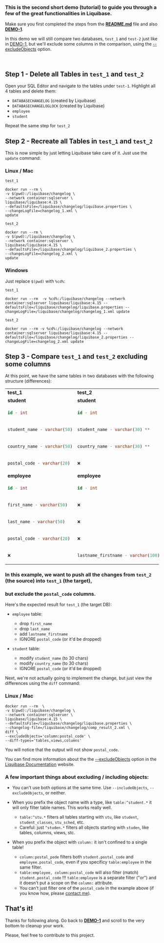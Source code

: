 ### This is the second short demo (tutorial) to guide you through a few of the great functionalities in Liquibase.
Make sure you first completed the steps from the **[README.md](./README.md)** file and also **[DEMO-1](DEMO-1.md)**.

In this demo we will still compare two databases, `test_1` and `test-2` just like in [DEMO-1](DEMO-1.md),
but we'll exclude some columns in the comparison, using the [--excludeObjects](https://docs.liquibase.com/workflows/liquibase-community/including-and-excluding-objects-from-a-database.html) option.

<br/>

## Step 1 - Delete all Tables in `test_1` and `test_2`

Open your SQL Editor and navigate to the tables under `test-1`. Highlight all 4 tables and delete them:
* `DATABASECHANGELOG`  (created by Liquibase)
* `DATABASECHANGELOGLOCK` (created by Liquibase)
* `employee`
* `student`

Repeat the same step for `test_2`

## Step 2 - Recreate all Tables in `test_1` and `test_2`

This is now simple by just letting Liquibase take care of it. Just use the `update` command:

### Linux / Mac
`test_1`
``` 
docker run --rm \
-v $(pwd):/liquibase/changelog \
--network container:sqlserver \
liquibase/liquibase:4.15 \
--defaultsFile=/liquibase/changelog/liquibase.properties \
--changeLogFile=changelog_1.xml \
update
```
`test_2`
``` 
docker run --rm \
-v $(pwd):/liquibase/changelog \
--network container:sqlserver \
liquibase/liquibase:4.15 \
--defaultsFile=/liquibase/changelog/liquibase_2.properties \
--changeLogFile=changelog_2.xml \
update
```

### Windows
Just replace ```$(pwd)``` with ```%cd%```:

`test_1`
```docker 
docker run --rm  -v %cd%:/liquibase/changelog --network container:sqlserver liquibase/liquibase:4.15 --defaultsFile=/liquibase/changelog/liquibase.properties --changeLogFile=/liquibase/changelog/changelog_1.xml update
```

`test_2`
```docker 
docker run --rm -v %cd%:/liquibase/changelog --network container:sqlserver liquibase/liquibase:4.15 --defaultsFile=/liquibase/changelog/liquibase_2.properties --changeLogFile=changelog_2.xml update
```

### 


## Step 3 - Compare `test_1` and `test_2` excluding some columns


At this point, we have the same tables in two databases with the following structure (differences):

<table>
<tr>
<td>
<strong>test_1</strong></td> <td><strong>test_2</strong></td>
</tr>

<tr>
<td><strong>student</strong></td>
<td><strong>student</strong></td>
</tr>
<tr>
<td> 

```sql
id - int
```
</td>
<td> 

```sql
id - int
```
</td>
</tr>

<tr>
<td> 

```sql
student_name - varchar(50)
```
</td>
<td> 

```sql
student_name - varchar(30) ** 
```
</td>

</tr>

<tr>
<td> 

```sql
country_name - varchar(50)
```
</td>
<td> 

```sql
country_name - varchar(30) ** 
```
</td>
</tr>
<tr>
<td> 

```sql
postal_code - varchar(20)
```
</td>
<td>
<pre>
&#x274c
</pre>
</td>
</tr>


<tr>
<td><strong>employee</strong></td>
<td><strong>employee</strong></td>
</tr>
<tr>
<td> 

```sql
id - int
```
</td>
<td> 

```sql
id - int
```
</td>
</tr>

<tr>
<td> 

```sql
first_name - varchar(50)
```
</td>
<td> 
<pre>
&#x274c
</pre>
</td>
</tr>

<tr>
<td> 

```sql
last_name - varchar(50)
```
</td>
<td>
<pre>
&#x274c
</pre>
</td>
</tr>

<tr>
<td> 

```sql
postal_code - varchar(20)
```
</td>
<td>
<pre>
&#x274c
</pre>
</td>
</tr>

<tr>
<td> 
<pre>
&#x274c
</pre>
</td>
<td> 

```sql
lastname_firstname - varchar(100)
```
</td>
</tr>

</table>


### In this example, we want to push all the changes from `test_2` (the source) into `test_1` (the target), 
### but exclude the `postal_code` columns. 

Here's the expected result for `test_1` (the target DB):
* `employee` table:
  * drop `first_name`
  * drop `last_name`
  * add `lastname_firstname`
  * IGNORE `postal_code` (or it'd be dropped)


* `student` table:
    * modify `student_name` (to 30 chars)
    * modify `country_name` (to 30 chars)
    * IGNORE `postal_code` (or it'd be dropped)

Next, we're not actually going to implement the change, but just view the differences using the
`diff` command:

### Linux / Mac
```
docker run --rm  \
-v $(pwd):/liquibase/changelog \
--network container:sqlserver \
liquibase/liquibase:4.15 \
--defaultsFile=/liquibase/changelog/liquibase.properties \
--changelog-file=/liquibase/changelog/comp_result_2.xml \
diff \
--excludeObjects='column:postal_code' \
--diff-types='tables,views,columns'
```

You will notice that the output will not show `postal_code`.

You can find more information about the the [--excludeObjects](https://docs.liquibase.com/workflows/liquibase-community/including-and-excluding-objects-from-a-database.html) option
in the [Liquibase Documentation](https://docs.liquibase.com/home.html) website.

### A few important things about excluding / including objects:
* You can't use both options at the same time. Use `--includeObjects`, `--excludeObjects`, or neither.


* When you prefix the object name with a type, like `table:^student.*` it will only filter table names. This works really well.
  * `table:^stu.*` filters all tables starting with `stu`, like `student`, `student_classes`, `stu_sched`, etc.
  * Careful: just `^studen.*` filters all objects starting with `studen`, like tables, columns, views, stc.
 
  
* When you prefix the object with `column:` it isn't confined to a single table!
  * `column:postal_pode` filters both `student.postal_code` and `employee.postal_code`, even if you specificy `table:employee` in the same filter.
  * `table:employee, column:postal_code` will also filter (match) `student.postal_code` !!! `table:employee` is a separate filter ("or") and it doesn't put a scope on the `column:` attribute.
  * You can't just filter one of the `postal_code` in the example above (if you know how, please [contact me](email:crkepler@yahoo.com)).

## That's it!

Thanks for following along. Go back to **[DEMO-1](DEMO-1.md)** and scroll to the very bottom to cleanup your work.

Please, feel free to contribute to this project.

